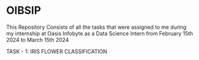 # OIBSIP

This Repository Consists of all the tasks that were assigned to me during my internship at Oasis Infobyte as a Data Science Intern from February 15th 2024 to March 15th 2024

TASK - 1:
IRIS FLOWER CLASSIFICATION
